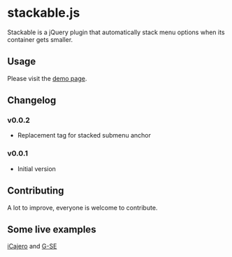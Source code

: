# stackable.js
Stackable is a jQuery plugin that automatically stack menu options when its container gets smaller.

## Usage
Please visit the [demo page](http://emiprandi.github.io/stackable).

## Changelog

### v0.0.2
* Replacement tag for stacked submenu anchor

### v0.0.1
* Initial version

## Contributing
A lot to improve, everyone is welcome to contribute.

## Some live examples
[iCajero](http://www.icajero.com.ar) and [G-SE](http://g-se.com/es/org/f-ahumada-entrenamiento-o)
